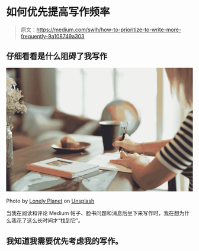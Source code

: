 # 如何优先提高写作频率

> 原文：<https://medium.com/swlh/how-to-prioritize-to-write-more-frequently-9a108749a303>

## 仔细看看是什么阻碍了我写作

![](img/559d17aa7939f24f22ab7406703ef3ea.png)

Photo by [Lonely Planet](https://unsplash.com/photos/h_lvEhh25ro?utm_source=unsplash&utm_medium=referral&utm_content=creditCopyText) on [Unsplash](https://unsplash.com/search/photos/write?utm_source=unsplash&utm_medium=referral&utm_content=creditCopyText)

当我在阅读和评论 Medium 帖子、脸书问题和消息后坐下来写作时，我在想为什么我花了这么长时间才“找到它”。

## 我知道我需要优先考虑我的写作。